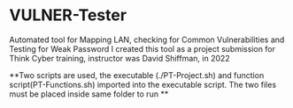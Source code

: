 # VULNER-Tester
Automated tool for Mapping LAN, checking for Common Vulnerabilities and Testing for Weak Password
I created this tool as a project submission for Think Cyber training, instructor was David Shiffman, in 2022

**Two scripts are used, the executable (./PT-Project.sh) and function script(PT-Functions.sh) imported into the executable script. The two files must be placed inside same folder to run **
